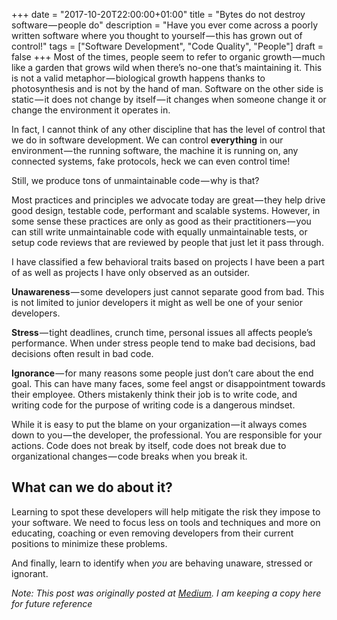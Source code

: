 +++
date = "2017-10-20T22:00:00+01:00"
title = "Bytes do not destroy software — people do"
description = "Have you ever come across a poorly written software where you thought to yourself — this has grown out of control!"
tags = ["Software Development", "Code Quality", "People"]
draft = false
+++
Most of the times, people seem to refer to organic growth — much like a garden that grows wild when there’s no-one that’s maintaining it. This is not a valid metaphor — biological growth happens thanks to photosynthesis and is not by the hand of man. Software on the other side is static — it does not change by itself — it changes when someone change it or change the environment it operates in.

In fact, I cannot think of any other discipline that has the level of control that we do in software development. We can control **everything** in our environment — the running software, the machine it is running on, any connected systems, fake protocols, heck we can even control time!

Still, we produce tons of unmaintainable code — why is that?

Most practices and principles we advocate today are great — they help drive good design, testable code, performant and scalable systems. However, in some sense these practices are only as good as their practitioners — you can still write unmaintainable code with equally unmaintainable tests, or setup code reviews that are reviewed by people that just let it pass through.

I have classified a few behavioral traits based on projects I have been a part of as well as projects I have only observed as an outsider.

**Unawareness** — some developers just cannot separate good from bad. This is not limited to junior developers it might as well be one of your senior developers.

**Stress** — tight deadlines, crunch time, personal issues all affects people’s performance. When under stress people tend to make bad decisions, bad decisions often result in bad code.

**Ignorance** — for many reasons some people just don’t care about the end goal. This can have many faces, some feel angst or disappointment towards their employee. Others mistakenly think their job is to write code, and writing code for the purpose of writing code is a dangerous mindset.

While it is easy to put the blame on your organization — it always comes down to you — the developer, the professional. You are responsible for your actions. Code does not break by itself, code does not break due to organizational changes — code breaks when you break it.

## What can we do about it?

Learning to spot these developers will help mitigate the risk they impose to your software. We need to focus less on tools and techniques and more on educating, coaching or even removing developers from their current positions to minimize these problems.

And finally, learn to identify when _you_ are behaving unaware, stressed or ignorant.

_Note: This post was originally posted at [Medium](https://medium.com/@markuseliasson/bytes-does-not-destroy-software-people-do-7e74d491f8c9). I am keeping a copy here for future reference_